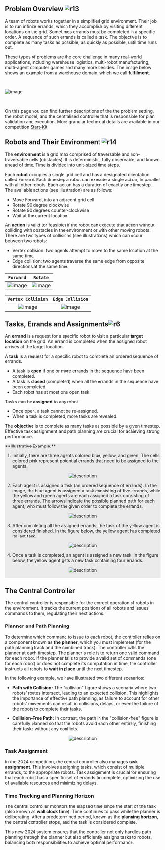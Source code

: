## Problem Overview ![r13](external_page_resource/robots/r13_s.png)

A team of robots works together in a simplified grid environment. Their job is
to run infinite errands, which they accomplish by visiting different locations
on the grid. Sometimes errands must be completed in a specific order. 
A sequence of such errands is called a task. The objective is to complete as many 
tasks as possible, as quickly as possible, until time runs out. 

These types of problems are the core challenge in many real-world applications,
including warehouse logistics, multi-robot manufacturing, multi-agent computer
games and many more besides. The image below shows an example from a warehouse
domain, which we call **fulfilment**. 

<br/>

![image](external_page_resource/images/new_model.gif)

<br/>

On this page you can find further descriptions of the the problem setting, the
robot model, and the centralised controller that is responsible for plan
validation and execution. More granular technical details are available in
our competition [Start-Kit](https://github.com/MAPF-competition/Start-Kit)

## Robots and Their Environment ![r14](external_page_resource/robots/robot_on_grid_s.png)
The **environment** is a grid map comprised of traversable and non-traversable cells
(obstacles). It is deterministic, fully observable, and known ahead of time.
Time is divided into unit-sized time steps. 

Each **robot** occupies a single grid cell and has a designated orientation called
`Forward`. Each timestep a robot can execute a single action, in parallel
with all other robots. Each action has a duration of exactly one timestep. 
The available actions (see illustration) are as follows:
- Move Forward, into an adjacent grid cell
- Rotate 90 degree clockwise
- Rotate 90 degrees counter-clockwise
- Wait at the current location.

An **action** is valid (or feasible) if the robot can execute that action
without colliding with obstacles in the environment or with other moving
robots. There are two types of collisions (see illustrations) which can occur between two robots:

- Vertex collision: two agents attempt to move to the same location at the same time.
- Edge collision: two agents traverse the same edge from opposite directions at the same time.


| `Forward` |  `Rotate` |
|:---:|:---:|
| ![image](external_page_resource/images/image2.gif) | ![image](external_page_resource/images/rotate.gif) |


| `Vertex Collision` |  `Edge Collision` |
|:---:|:---:|
| ![image](external_page_resource/images/vertex_conflict.gif) | ![image](external_page_resource/images/edge_conflict.gif)  |


## Tasks, Errands and Assignments![r6](external_page_resource/robots/r6_s.png) 

An **errand** is a request for a specific robot to visit a particular **target location** on the grid. An errand is completed when the assigned robot arrives at the target location.

A **task** is a request for a specific robot to complete an ordered sequence of errands. 
- A task is **open** if one or more errands in the sequence have been completed. 
- A task is **closed** (completed) when all the errands in the sequence have been completed. 
- Each robot has at most one open task. 

Tasks can be **assigned** to any robot. 
- Once open, a task cannot be re-assigned. 
- When a task is completed, more tasks are revealed. 

The **objective** is to complete as many tasks as possible by a given timestep.
Effective task assignment and path planning are crucial for achieving strong
performance.

<div style="background-color:#EBEBEB">
**Illustrative Example:**

1. Initially, there are three agents colored blue, yellow, and green. The cells colored pink represent potential errands that need to be assigned to the agents.

<div style="text-align: center;">
   <img src="./external_page_resource/images/img0.jpg" alt="description" style="max-width: 80%; height: auto;">
</div>

2. Each agent is assigned a task (an ordered sequence of errands). In the image, the blue agent is assigned a task consisting of five errands, while the yellow and green agents are each assigned a task consisting of three errands. The arrows indicate the possible planned path for each agent, who must follow the given order to complete the errands.

<div style="text-align: center;">
   <img src="./external_page_resource/images/img1.jpg" alt="description" style="max-width: 80%; height: auto;">
</div>

3. After completing all the assigned errands, the task of the yellow agent is considered finished. In the figure below, the yellow agent has completed its last task. 
<div style="text-align: center;">
   <img src="./external_page_resource/images/img2.jpg" alt="description" style="max-width: 80%; height: auto;">
</div>



4. Once a task is completed, an agent is assigned a new task. In the figure below, the yellow agent gets a new task containing four errands.
<div style="text-align: center;">
   <img src="./external_page_resource/images/img3.jpg" alt="description" style="max-width: 80%; height: auto;">
</div>

<br/>
</div>


## The Central Controller

The central controller is responsible for the correct operation of robots in the environment. It tracks the current positions of all robots and issues commands to them, regulating their next actions.

### Planner and Path Planning

To determine which command to issue to each robot, the controller relies on a component known as **the planner**, which you must implement (for the path planning track and the combined track). The controller calls the planner at each timestep. The planner's role is to return one valid command for each robot. If the planner fails to provide a valid set of commands (one for each robot) or does not complete its computation in time, the controller instructs all robots to **wait in place** until the next timestep.

In the following example, we have illustrated two different scenarios:


- **Path with Collision:**  The "collision" figure shows a scenario where two robots’ routes intersect, leading to an expected collision. This highlights the importance of effective path planning, as failure to account for other robots' movements can result in collisions, delays, or even the failure of the robots to complete their tasks.

- **Collision-Free Path:** In contrast, the path in the "collision-free" figure is carefully planned so that the robots avoid each other entirely, finishing their tasks without any conflicts. 


<div style="text-align: center;">
   <img src="./external_page_resource/images/planning_path.png" alt="description" style="max-width: 80%; height: auto;">
</div>


### Task Assignment

In the 2024 competition, the central controller also manages **task assignment**. This involves assigning tasks, which consist of multiple errands, to the appropriate robots. Task assignment is crucial for ensuring that each robot has a specific set of errands to complete, optimizing the use of available resources and minimizing delays.

### Time Tracking and Planning Horizon

The central controller monitors the elapsed time since the start of the task (also known as **wall clock time**). Time continues to pass while the planner is deliberating. After a predetermined period, known as the **planning horizon**, the central controller stops, and the task is considered complete.

This new 2024 system ensures that the controller not only handles path planning through the planner but also efficiently assigns tasks to robots, balancing both responsibilities to achieve optimal performance.

